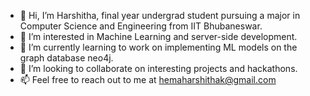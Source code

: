 - 👋 Hi, I’m Harshitha, final year undergrad student pursuing a major in Computer Science and Engineering from IIT Bhubaneswar.
- 👀 I’m interested in Machine Learning and server-side development.
- 🌱 I’m currently learning to work on implementing ML models on the graph database neo4j.
- 💞️ I’m looking to collaborate on interesting projects and hackathons.
- 📫 Feel free to reach out to me at hemaharshithak@gmail.com

<!---
HemaHarshitha45/HemaHarshitha45 is a ✨ special ✨ repository because its `README.md` (this file) appears on your GitHub profile.
You can click the Preview link to take a look at your changes.
--->
